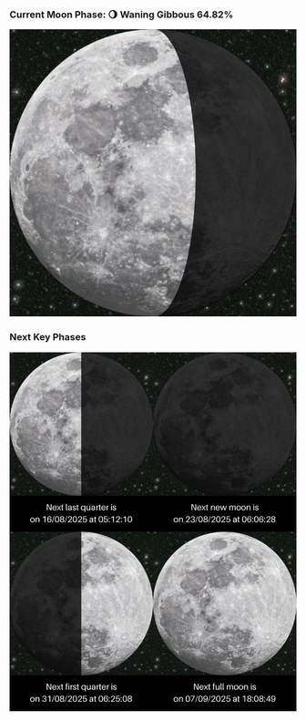 ### Current Moon Phase: 🌖 Waning Gibbous 64.82%
![Moon Phase](moonphase.png)
### Next Key Phases
![Gallery](gallery.png)